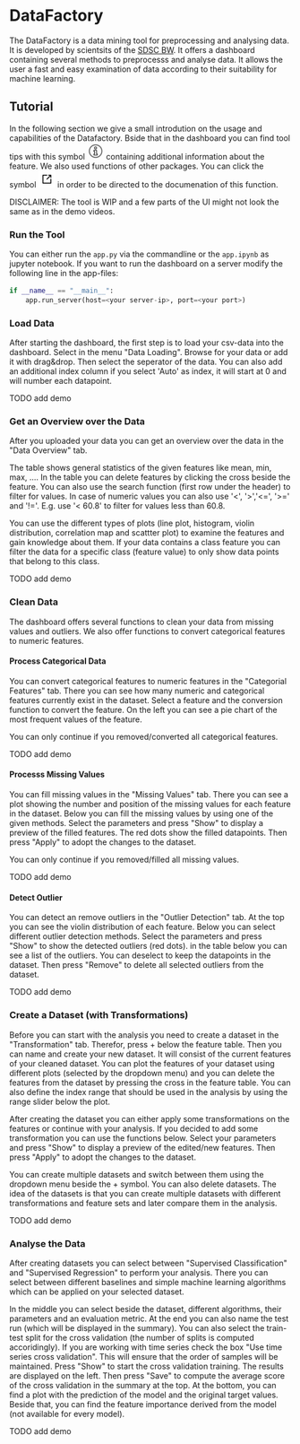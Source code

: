 # DataFactory

The DataFactory is a data mining tool for preprocessing and analysing data. It is developed by scientsits of the [SDSC BW](https://www.sdsc-bw.de/). It offers a dashboard containing several methods to preprocesss and analyse data. It allows the user a fast and easy examination of  data according to their suitability for machine learning.


## Tutorial
In the following section we give a small introdution on the usage and capabilities of the Datafactory. Bside that in the dashboard you can find tool tips with this symbol <img src="https://github.com/sdsc-bw/DataFactory2/blob/main/assets/img/tooltip.png" width="30"> containing additional information about the feature. We also used functions of other packages. You can click the symbol <img src="https://github.com/sdsc-bw/DataFactory2/blob/main/assets/img/link.png" width="30"> in order to be directed to the documenation of this function.

DISCLAIMER: The tool is WIP and a few parts of the UI might not look the same as in the demo videos.


### Run the Tool
You can either run the `app.py` via the commandline or the `app.ipynb` as jupyter notebook. If you want to run the dashboard on a server modify the following line in the app-files:
```python
if __name__ == "__main__":
    app.run_server(host=<your server-ip>, port=<your port>)
```

### Load Data
After starting the dashboard, the first step is to load your csv-data into the dashboard. Select in the menu "Data Loading". Browse for your data or add it with drag&drop. Then select the seperator of the data. You can also add an additional index column if you select 'Auto' as index, it will start at 0 and will number each datapoint.

TODO add demo


### Get an Overview over the Data
After you uploaded your data you can get an overview over the data in the "Data Overview" tab. 

The table shows general statistics of the given features like mean, min, max, .... In the table you can delete features by clicking the cross beside the feature. You can also use the search function (first row under the header) to filter for values. In case of numeric values you can also use '<', '>','<=', '>=' and '!='. E.g. use '< 60.8' to filter for values less than 60.8.

You can use the different types of plots (line plot, histogram, violin distribution, correlation map and scattter plot) to examine the features and gain knowledge about them. If your data contains a class feature you can filter the data for a specific class (feature value) to only show data points that belong to this class.

TODO add demo


### Clean Data
The dashboard offers several functions to clean your data from missing values and outliers. We also offer functions to convert categorical features to numeric features.

#### Process Categorical Data
You can convert categorical features to numeric features in the "Categorial Features" tab. 
There you can see how many numeric and categorical features currently exist in the dataset. Select a feature and the conversion function to convert the feature. On the left you can see a pie chart of the most frequent values of the feature.

You can only continue if you removed/converted all categorical features.

TODO add demo

#### Processs Missing Values
You can fill missing values in the "Missing Values" tab. 
There you can see a plot showing the number and position of the missing values for each feature in the dataset. Below you can fill the missing values by using one of the given methods. Select the parameters and press "Show" to display a preview of the filled features. The red dots show the filled datapoints. Then press "Apply" to adopt the changes to the dataset.

You can only continue if you removed/filled all missing values.

TODO add demo

#### Detect Outlier
You can detect an remove outliers in the "Outlier Detection" tab.
At the top you can see the violin distribution of each feature. Below you can select different outlier detection methods. Select the parameters and press "Show" to show the detected outliers (red dots). in the table below you can see a list of the outliers. You can deselect to keep the datapoints in the dataset. Then press "Remove" to delete all selected outliers from the dataset.

TODO add demo

### Create a Dataset (with Transformations)
Before you can start with the analysis you need to create a dataset in the "Transformation" tab. Therefor, press + below the feature table. Then you can name and create your new dataset. It will consist of the current features of your cleaned dataset. You can plot the features of your dataset using different plots (selected by the dropdown menu) and you can delete the features from the dataset by pressing the cross in the feature table. You can also define the index range that should be used in the analysis by using the range slider below the plot.

After creating the dataset you can either apply some transformations on the features or continue with your analysis. If you decided to add some transformation you can use the functions below. Select your parameters and press "Show" to display a preview of the edited/new features. Then press "Apply" to adopt the changes to the dataset. 

You can create multiple datasets and switch between them using the dropdown menu beside the + symbol. You can also delete datasets.
The idea of the datasets is that you can create multiple datasets with different transformations and feature sets and later compare them in the analysis.

TODO add demo

### Analyse the Data
After creating datasets you can select between "Supervised Classification" and "Supervised Regression" to perform your analysis. There you can select between different baselines and simple machine learning algorithms which can be applied on your selected dataset.

In the middle you can select beside the dataset, different algorithms, their parameters and an evaluation metric. At the end you can also name the test run (which will be displayed in the summary). You can also select the train-test split for the cross validation (the number of splits is computed accoridingly). If you are working with time series check the box "Use time series cross validation". This will ensure that the order of samples will be maintained. Press "Show" to start the cross validation training. The results are displayed on the left. Then press "Save" to compute the average score of the cross validation in the summary at the top. At the bottom, you can find a plot with the prediction of the model and the original target values. Beside that, you can find the feature importance derived from the model (not available for every model).

TODO add demo
